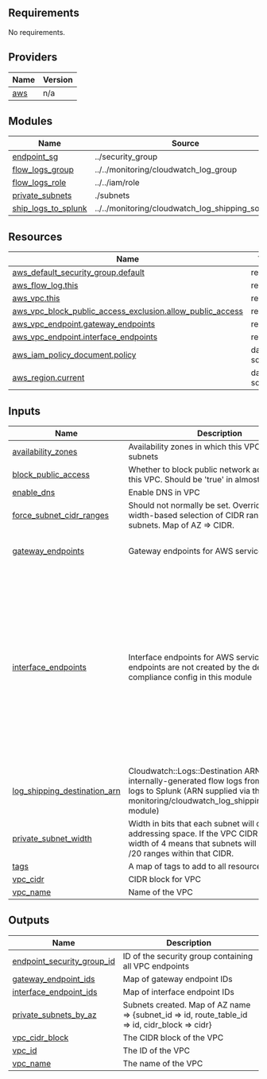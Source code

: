 <!-- BEGIN_TF_DOCS -->
## Requirements

No requirements.

## Providers

| Name | Version |
|------|---------|
| <a name="provider_aws"></a> [aws](#provider\_aws) | n/a |

## Modules

| Name | Source | Version |
|------|--------|---------|
| <a name="module_endpoint_sg"></a> [endpoint\_sg](#module\_endpoint\_sg) | ../security_group | n/a |
| <a name="module_flow_logs_group"></a> [flow\_logs\_group](#module\_flow\_logs\_group) | ../../monitoring/cloudwatch_log_group | n/a |
| <a name="module_flow_logs_role"></a> [flow\_logs\_role](#module\_flow\_logs\_role) | ../../iam/role | n/a |
| <a name="module_private_subnets"></a> [private\_subnets](#module\_private\_subnets) | ./subnets | n/a |
| <a name="module_ship_logs_to_splunk"></a> [ship\_logs\_to\_splunk](#module\_ship\_logs\_to\_splunk) | ../../monitoring/cloudwatch_log_shipping_source | n/a |

## Resources

| Name | Type |
|------|------|
| [aws_default_security_group.default](https://registry.terraform.io/providers/hashicorp/aws/latest/docs/resources/default_security_group) | resource |
| [aws_flow_log.this](https://registry.terraform.io/providers/hashicorp/aws/latest/docs/resources/flow_log) | resource |
| [aws_vpc.this](https://registry.terraform.io/providers/hashicorp/aws/latest/docs/resources/vpc) | resource |
| [aws_vpc_block_public_access_exclusion.allow_public_access](https://registry.terraform.io/providers/hashicorp/aws/latest/docs/resources/vpc_block_public_access_exclusion) | resource |
| [aws_vpc_endpoint.gateway_endpoints](https://registry.terraform.io/providers/hashicorp/aws/latest/docs/resources/vpc_endpoint) | resource |
| [aws_vpc_endpoint.interface_endpoints](https://registry.terraform.io/providers/hashicorp/aws/latest/docs/resources/vpc_endpoint) | resource |
| [aws_iam_policy_document.policy](https://registry.terraform.io/providers/hashicorp/aws/latest/docs/data-sources/iam_policy_document) | data source |
| [aws_region.current](https://registry.terraform.io/providers/hashicorp/aws/latest/docs/data-sources/region) | data source |

## Inputs

| Name | Description | Type | Default | Required |
|------|-------------|------|---------|:--------:|
| <a name="input_availability_zones"></a> [availability\_zones](#input\_availability\_zones) | Availability zones in which this VPC will create subnets | `set(string)` | n/a | yes |
| <a name="input_block_public_access"></a> [block\_public\_access](#input\_block\_public\_access) | Whether to block public network access to/from this VPC. Should be 'true' in almost all cases | `bool` | `true` | no |
| <a name="input_enable_dns"></a> [enable\_dns](#input\_enable\_dns) | Enable DNS in VPC | `bool` | `true` | no |
| <a name="input_force_subnet_cidr_ranges"></a> [force\_subnet\_cidr\_ranges](#input\_force\_subnet\_cidr\_ranges) | Should not normally be set. Overrides subnet-width-based selection of CIDR ranges for subnets. Map of AZ => CIDR. | `map(string)` | `{}` | no |
| <a name="input_gateway_endpoints"></a> [gateway\_endpoints](#input\_gateway\_endpoints) | Gateway endpoints for AWS services | `set(string)` | <pre>[<br/>  "s3"<br/>]</pre> | no |
| <a name="input_interface_endpoints"></a> [interface\_endpoints](#input\_interface\_endpoints) | Interface endpoints for AWS services whose endpoints are not created by the default compliance config in this module | `set(string)` | <pre>[<br/>  "ec2",<br/>  "ec2messages",<br/>  "ecr.api",<br/>  "ecr.dkr",<br/>  "eks",<br/>  "elasticloadbalancing",<br/>  "guardduty-data",<br/>  "inspector-scan",<br/>  "inspector2",<br/>  "kms",<br/>  "logs",<br/>  "rds",<br/>  "secretsmanager",<br/>  "ssm-incidents",<br/>  "ssm",<br/>  "ssmmessages",<br/>  "sts"<br/>]</pre> | no |
| <a name="input_log_shipping_destination_arn"></a> [log\_shipping\_destination\_arn](#input\_log\_shipping\_destination\_arn) | Cloudwatch::Logs::Destination ARN to ship internally-generated flow logs from CloudWatch logs to Splunk (ARN supplied via the monitoring/cloudwatch\_log\_shipping\_destination module) | `string` | n/a | yes |
| <a name="input_private_subnet_width"></a> [private\_subnet\_width](#input\_private\_subnet\_width) | Width in bits that each subnet will claim in IP addressing space. If the VPC CIDR is a /16, a width of 4 means that subnets will be placed in /20 ranges within that CIDR. | `number` | `4` | no |
| <a name="input_tags"></a> [tags](#input\_tags) | A map of tags to add to all resources | `map(string)` | `{}` | no |
| <a name="input_vpc_cidr"></a> [vpc\_cidr](#input\_vpc\_cidr) | CIDR block for VPC | `string` | n/a | yes |
| <a name="input_vpc_name"></a> [vpc\_name](#input\_vpc\_name) | Name of the VPC | `string` | n/a | yes |

## Outputs

| Name | Description |
|------|-------------|
| <a name="output_endpoint_security_group_id"></a> [endpoint\_security\_group\_id](#output\_endpoint\_security\_group\_id) | ID of the security group containing all VPC endpoints |
| <a name="output_gateway_endpoint_ids"></a> [gateway\_endpoint\_ids](#output\_gateway\_endpoint\_ids) | Map of gateway endpoint IDs |
| <a name="output_interface_endpoint_ids"></a> [interface\_endpoint\_ids](#output\_interface\_endpoint\_ids) | Map of interface endpoint IDs |
| <a name="output_private_subnets_by_az"></a> [private\_subnets\_by\_az](#output\_private\_subnets\_by\_az) | Subnets created. Map of AZ name => {subnet\_id => id, route\_table\_id => id, cidr\_block => cidr} |
| <a name="output_vpc_cidr_block"></a> [vpc\_cidr\_block](#output\_vpc\_cidr\_block) | The CIDR block of the VPC |
| <a name="output_vpc_id"></a> [vpc\_id](#output\_vpc\_id) | The ID of the VPC |
| <a name="output_vpc_name"></a> [vpc\_name](#output\_vpc\_name) | The name of the VPC |
<!-- END_TF_DOCS -->